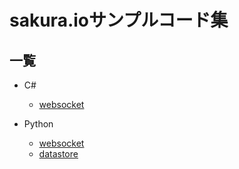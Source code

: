 # sakura.ioサンプルコード集

## 一覧

- C#
  - [websocket](./csharp/websocket)

- Python
  - [websocket](./python/ws)
  - [datastore](./python/datastore)
